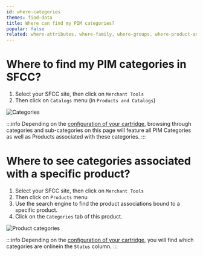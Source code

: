 ```yaml
---
id: where-categories
themes: find-data
title: Where can find my PIM categories?
popular: false
related: where-attributes, where-family, where-groups, where-product-association
---
```


# Where to find my PIM categories in SFCC?

1. Select your SFCC site, then click on `Merchant Tools`
2. Then click on `Catalogs` menu (in `Products and Catalogs`)

![Categories](../img/sfcc-where-categories.png)

:::info
Depending on the [configuration of your cartridge](06-categories-configuration.html), browsing through categories and sub-categories on this page will feature all PIM Categories as well as Products associated with these categories.
:::

# Where to see categories associated with a specific product?

1. Select your SFCC site, then click on `Merchant Tools`
2. Then click on `Products` menu
3. Use the search engine to find the product associations bound to a specific product.
4. Click on the `Categories` tab of this product.

![Product categories](../img/sfcc-where-product-categories.png)

:::info
Depending on the [configuration of your cartridge](06-categories-configuration.html), you will find  which categories are onlinein the `Status` column.
:::

